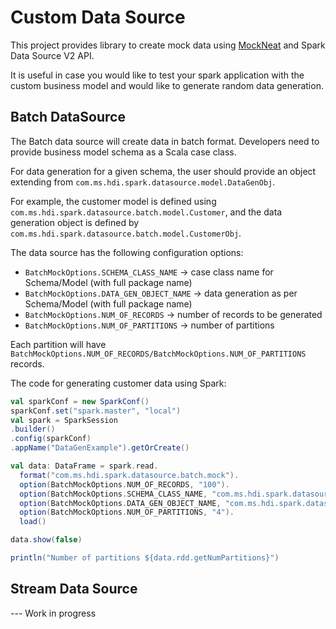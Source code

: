 # Custom Data Source
This project provides library to create mock data using [MockNeat](https://www.mockneat.com/) and Spark Data Source V2 API.

It is useful in case you would like to test your spark application with the custom business model and would like to generate random data generation.

## Batch DataSource

The Batch data source will create data in batch format. Developers need to provide business model schema as a Scala case class.

For data generation for a given schema, the user should provide an object extending from `com.ms.hdi.spark.datasource.model.DataGenObj`.

For example, the customer model is defined using `com.ms.hdi.spark.datasource.batch.model.Customer`, and the data generation object is defined by `com.ms.hdi.spark.datasource.batch.model.CustomerObj`.

The data source has the following configuration options:

- `BatchMockOptions.SCHEMA_CLASS_NAME` -> case class name for Schema/Model (with full package name)
- `BatchMockOptions.DATA_GEN_OBJECT_NAME` -> data generation as per Schema/Model (with full package name)
- `BatchMockOptions.NUM_OF_RECORDS` -> number of records to be generated
- `BatchMockOptions.NUM_OF_PARTITIONS` -> number of partitions

Each partition will have `BatchMockOptions.NUM_OF_RECORDS/BatchMockOptions.NUM_OF_PARTITIONS` records.

The code for generating customer data using Spark:

```scala
val sparkConf = new SparkConf()
sparkConf.set("spark.master", "local")
val spark = SparkSession
.builder()
.config(sparkConf)
.appName("DataGenExample").getOrCreate()

val data: DataFrame = spark.read.
  format("com.ms.hdi.spark.datasource.batch.mock").
  option(BatchMockOptions.NUM_OF_RECORDS, "100").
  option(BatchMockOptions.SCHEMA_CLASS_NAME, "com.ms.hdi.spark.datasource.batch.model.Customer").
  option(BatchMockOptions.DATA_GEN_OBJECT_NAME, "com.ms.hdi.spark.datasource.batch.model.CustomerObj").
  option(BatchMockOptions.NUM_OF_PARTITIONS, "4").
  load()

data.show(false)

println("Number of partitions ${data.rdd.getNumPartitions}")
```

## Stream Data Source

--- Work in progress